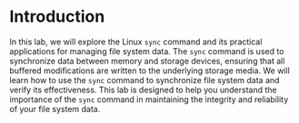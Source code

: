 # Introduction

In this lab, we will explore the Linux `sync` command and its practical applications for managing file system data. The `sync` command is used to synchronize data between memory and storage devices, ensuring that all buffered modifications are written to the underlying storage media. We will learn how to use the `sync` command to synchronize file system data and verify its effectiveness. This lab is designed to help you understand the importance of the `sync` command in maintaining the integrity and reliability of your file system data.
